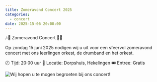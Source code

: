 ```yaml
---
title: Zomeravond Concert 2025
categories:
  - concert
date: 2025-15-06 20:00:00
---
```


🎶🌅 Zomeravond Concert 🌅🎶

Op zondag 15 juni 2025 nodigen wij u uit voor een sfeervol zomeravond concert met ons leerlingen orkest, de drumband en het orkest.

🕗 Tijd: 20:00 uur
📍 Locatie: Dorpshuis, Hekelingen
🎟 Entree: Gratis

![Wij hopen u te mogen begroeten bij ons concert!](/images/zomeravond-concert-2025.png)
